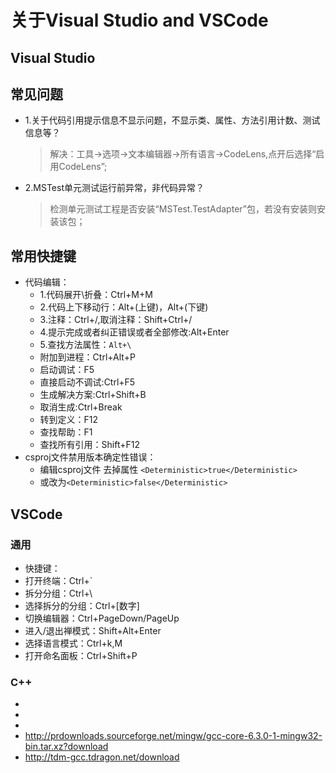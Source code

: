 # 关于Visual Studio and VSCode

## Visual Studio

## 常见问题

- 1.关于代码引用提示信息不显示问题，不显示类、属性、方法引用计数、测试信息等？
  > 解决：工具->选项->文本编辑器->所有语言->CodeLens,点开后选择“启用CodeLens”;
- 2.MSTest单元测试运行前异常，非代码异常？
  > 检测单元测试工程是否安装“MSTest.TestAdapter”包，若没有安装则安装该包；

## 常用快捷键

- 代码编辑：
  - 1.代码展开\折叠：Ctrl+M+M
  - 2.代码上下移动行：Alt+(上键)，Alt+(下键)
  - 3.注释：Ctrl+/,取消注释：Shift+Ctrl+/
  - 4.提示完成或者纠正错误或者全部修改:Alt+Enter
  - 5.查找方法属性：`Alt+\`
  - 附加到进程：Ctrl+Alt+P
  - 启动调试：F5
  - 直接启动不调试:Ctrl+F5
  - 生成解决方案:Ctrl+Shift+B
  - 取消生成:Ctrl+Break
  - 转到定义：F12
  - 查找帮助：F1
  - 查找所有引用：Shift+F12
- csproj文件禁用版本确定性错误：
  - 编辑csproj文件 去掉属性  `<Deterministic>true</Deterministic>`
  - 或改为`<Deterministic>false</Deterministic>`

## VSCode

### 通用

- 快捷键：
- 打开终端：Ctrl+`
- 拆分分组：Ctrl+\
- 选择拆分的分组：Ctrl+[数字]
- 切换编辑器：Ctrl+PageDown/PageUp
- 进入/退出禅模式：Shift+Alt+Enter
- 选择语言模式：Ctrl+k,M
- 打开命名面板：Ctrl+Shift+P

### C++

- [](https://blog.csdn.net/c_duoduo/article/details/51615381)
- [](https://blog.csdn.net/LK274857347/article/details/83068498)
- [](https://www.cnblogs.com/qcssmd/p/5302052.html)
- http://prdownloads.sourceforge.net/mingw/gcc-core-6.3.0-1-mingw32-bin.tar.xz?download
- http://tdm-gcc.tdragon.net/download
